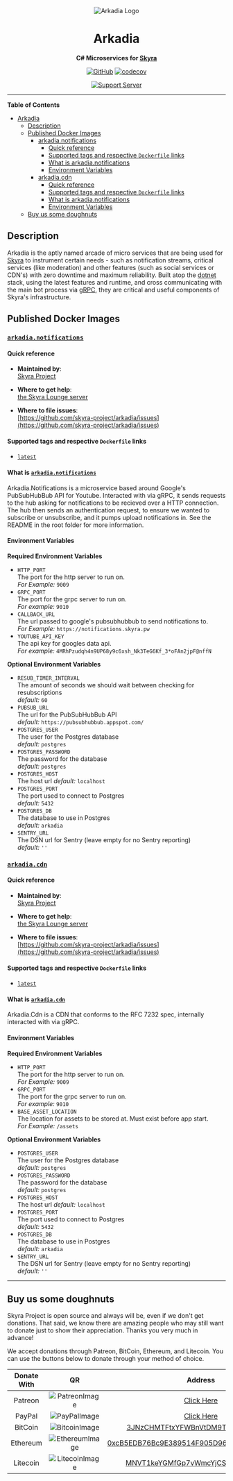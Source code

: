 <div align="center">

![Arkadia Logo](https://cdn.skyra.pw/gh-assets/arkadia-logo.png)

# Arkadia

**C# Microservices for [Skyra]**

[![GitHub](https://img.shields.io/github/license/skyra-project/arkadia)](https://github.com/skyra-project/arkadia/blob/main/LICENSE.md)
[![codecov](https://codecov.io/gh/skyra-project/arkadia/branch/main/graph/badge.svg?token=QEmhhyzHW5)](https://codecov.io/gh/skyra-project/arkadia)

[![Support Server](https://discord.com/api/guilds/254360814063058944/embed.png?style=banner2)][support server]

</div>

---

**Table of Contents**

-   [Arkadia](#arkadia)
    -   [Description](#description)
    -   [Published Docker Images](#published-docker-images)
        -   [arkadia.notifications](#arkadianotifications)
            -   [Quick reference](#quick-reference)
            -   [Supported tags and respective `Dockerfile` links](#supported-tags-and-respective-dockerfile-links)
            -   [What is arkadia.notifications](#what-is-arkadianotifications)
            -   [Environment Variables](#environment-variables)
        -   [arkadia.cdn](#arkadiacdn)
            -   [Quick reference](#quick-reference-1)
            -   [Supported tags and respective `Dockerfile` links](#supported-tags-and-respective-dockerfile-links-1)
            -   [What is arkadia.notifications](#what-is-arkadiacdn)
            -   [Environment Variables](#environment-variables-1)
    -   [Buy us some doughnuts](#buy-us-some-doughnuts)

## Description

Arkadia is the aptly named arcade of micro services that are being used for [Skyra] to instrument certain needs - such as notification streams, critical services (like moderation) and other features (such as social services or CDN's) with zero downtime and maximum reliability. Built atop the [dotnet] stack, using the latest features and runtime, and cross communicating with the main bot process via [gRPC], they are critical and useful components of Skyra's infrastructure.

## Published Docker Images

### [`arkadia.notifications`]

#### Quick reference

-   **Maintained by**:  
    [Skyra Project](https://github.com/skyra-project)

-   **Where to get help**:  
    [the Skyra Lounge server](https://join.skyra.pw)

-   **Where to file issues**:  
    [https://github.com/skyra-project/arkadia/issues](https://github.com/skyra-project/arkadia/issues)

#### Supported tags and respective `Dockerfile` links

-   [`latest`](https://github.com/skyra-project/arkadia/blob/main/Notifications.Dockerfile)

#### What is [`arkadia.notifications`]

Arkadia.Notifications is a microservice based around Google's PubSubHubBub API for Youtube. Interacted with via gRPC, it sends requests to the hub asking for notifications to be recieved over a HTTP connection.
The hub then sends an authentication request, to ensure we wanted to subscribe or unsubscribe, and it pumps upload notifications in. See the README in the root folder for more information.

#### Environment Variables

**Required Environment Variables**

-   `HTTP_PORT`  
     The port for the http server to run on.  
     _For Example:_ `9009`
-   `GRPC_PORT`  
     The port for the grpc server to run on.  
     _For example:_ `9010`
-   `CALLBACK_URL`  
     The url passed to google's pubsubhubbub to send notifications to.  
     _For Example:_ `https://notifications.skyra.pw`
-   `YOUTUBE_API_KEY`  
     The api key for googles data api.  
     _For example:_ `4MRhPzudqh4n9UP68y9c6xsh_Nk3TeG6Kf_3*oFAn2jpF@nffN`

**Optional Environment Variables**

-   `RESUB_TIMER_INTERVAL`  
    The amount of seconds we should wait between checking for resubscriptions  
    _default:_ `60`
-   `PUBSUB_URL`  
    The url for the PubSubHubBub API  
    _default:_ `https://pubsubhubbub.appspot.com/`
-   `POSTGRES_USER`  
    The user for the Postgres database  
    _default:_ `postgres`
-   `POSTGRES_PASSWORD`  
    The password for the database  
    _default:_ `postgres`
-   `POSTGRES_HOST`  
    The host url 
    _default:_ `localhost`
-   `POSTGRES_PORT`  
    The port used to connect to Postgres  
    _default:_ `5432`
-   `POSTGRES_DB`  
    The database to use in Postgres  
    _default:_ `arkadia`
-   `SENTRY_URL`  
    The DSN url for Sentry (leave empty for no Sentry reporting)  
    _default:_ `''`
	

### [`arkadia.cdn`]

#### Quick reference

-   **Maintained by**:  
    [Skyra Project](https://github.com/skyra-project)

-   **Where to get help**:  
    [the Skyra Lounge server](https://join.skyra.pw)

-   **Where to file issues**:  
    [https://github.com/skyra-project/arkadia/issues](https://github.com/skyra-project/arkadia/issues)

#### Supported tags and respective `Dockerfile` links

-   [`latest`](https://github.com/skyra-project/arkadia/blob/main/Cdn.Dockerfile)

#### What is [`arkadia.cdn`]

Arkadia.Cdn is a CDN that conforms to the RFC 7232 spec, internally interacted with via gRPC.

#### Environment Variables

**Required Environment Variables**

-   `HTTP_PORT`  
     The port for the http server to run on.  
     _For Example:_ `9009`
-   `GRPC_PORT`  
     The port for the grpc server to run on.  
     _For example:_ `9010`
-   `BASE_ASSET_LOCATION`  
     The location for assets to be stored at. Must exist before app start.  
     _For Example:_ `/assets`

**Optional Environment Variables**

-   `POSTGRES_USER`  
    The user for the Postgres database  
    _default:_ `postgres`
-   `POSTGRES_PASSWORD`  
    The password for the database  
    _default:_ `postgres`
-   `POSTGRES_HOST`  
    The host url 
    _default:_ `localhost`
-   `POSTGRES_PORT`  
    The port used to connect to Postgres  
    _default:_ `5432`
-   `POSTGRES_DB`  
    The database to use in Postgres  
    _default:_ `arkadia`
-   `SENTRY_URL`  
    The DSN url for Sentry (leave empty for no Sentry reporting)  
    _default:_ `''`

---

## Buy us some doughnuts

Skyra Project is open source and always will be, even if we don't get donations. That said, we know there are amazing people who
may still want to donate just to show their appreciation. Thanks you very much in advance!

We accept donations through Patreon, BitCoin, Ethereum, and Litecoin. You can use the buttons below to donate through your method of choice.

| Donate With |         QR         |                        Address                         |
| :---------: | :----------------: | :----------------------------------------------------: |
|   Patreon   | ![PatreonImage][]  |                 [Click Here][patreon]                  |
|   PayPal    |  ![PayPalImage][]  |                  [Click Here][paypal]                  |
|   BitCoin   | ![BitcoinImage][]  |     [3JNzCHMTFtxYFWBnVtDM9Tt34zFbKvdwco][bitcoin]      |
|  Ethereum   | ![EthereumImage][] | [0xcB5EDB76Bc9E389514F905D9680589004C00190c][ethereum] |
|  Litecoin   | ![LitecoinImage][] |     [MNVT1keYGMfGp7vWmcYjCS8ntU8LNvjnqM][litecoin]     |

[bitcoin]: bitcoin:3JNzCHMTFtxYFWBnVtDM9Tt34zFbKvdwco?amount=0.01&label=Skyra%20Discord%20Bot
[bitcoinimage]: https://cdn.skyra.pw/gh-assets/bitcoin.png
[ethereum]: ethereum:0xcB5EDB76Bc9E389514F905D9680589004C00190c?amount=0.01&label=Skyra%20Discord%20Bot
[ethereumimage]: https://cdn.skyra.pw/gh-assets/ethereum.png
[litecoin]: litecoin:MNVT1keYGMfGp7vWmcYjCS8ntU8LNvjnqM?amount=0.01&label=Skyra%20Discord%20Bot
[litecoinimage]: https://cdn.skyra.pw/gh-assets/litecoin.png
[patreon]: https://donate.skyra.pw/patreon
[patreonimage]: https://cdn.skyra.pw/gh-assets/patreon.png
[paypal]: https://donate.skyra.pw/paypal
[paypalimage]: https://cdn.skyra.pw/gh-assets/paypal.png
[skyra]: https://github.com/skyra-project/skyra
[support server]: https://join.skyra.pw
[dotnet]: https://dotnet.microsoft.com
[grpc]: https://grpc.io
[`arkadia.notifications`]: https://github.com/skyra-project/docker-images/pkgs/container/arkadia.notifications
[`arkadia.cdn`]: https://github.com/skyra-project/docker-images/pkgs/container/arkadia.cdn
